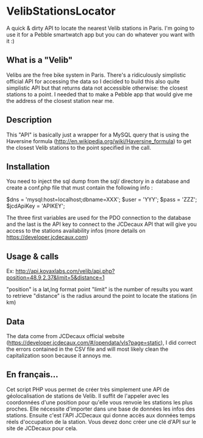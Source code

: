 VelibStationsLocator
====================

A quick & dirty API to locate the nearest Velib stations in Paris. I'm going to use it for a Pebble smartwatch app but you can do whatever you want with it :)

## What is a "Velib"

Velibs are the free bike system in Paris. There's a ridiculously simplistic official API for accessing the data so I decided to build this also quite simplistic API but that returns data not accessible otherwise: the closest stations to a point. I needed that to make a Pebble app that would give me the address of the closest station near me.

## Description

This "API" is basically just a wrapper for a MySQL query that is using the Haversine formula (http://en.wikipedia.org/wiki/Haversine_formula) to get the closest Velib stations to the point specified in the call.

## Installation

You need to inject the sql dump from the sql/ directory in a database and create a conf.php file that must contain the following info :

$dns = 'mysql:host=localhost;dbname=XXX';
$user = 'YYY';
$pass = 'ZZZ';
$jcdApiKey = 'APIKEY';

The three first variables are used for the PDO connection to the database and the last is the API key to connect to the JCDecaux API that will give you access to the stations availability infos (more details on https://developer.jcdecaux.com)

## Usage & calls

Ex: http://api.kovaxlabs.com/velib/api.php?position=48.9,2.37&limit=5&distance=1

"position" is a lat,lng format point
"limit" is the number of results you want to retrieve
"distance" is the radius around the point to locate the stations (in km)

## Data

The data come from JCDecaux official website (https://developer.jcdecaux.com/#/opendata/vls?page=static), I did correct the errors contained in the CSV file and will most likely clean the capitalization soon because it annoys me.

## En français...

Cet script PHP vous permet de créer très simplement une API de géolocalisation de stations de Velib. Il suffit de l'appeler avec les coordonnées d'une position pour qu'elle vous renvoie les stations les plus proches. Elle nécessite d'importer dans une base de données les infos des stations. Ensuite c'est l'API JCDecaux qui donne accès aux données temps réels d'occupation de la station. Vous devez donc créer une clé d'API sur le site de JCDecaux pour cela.
